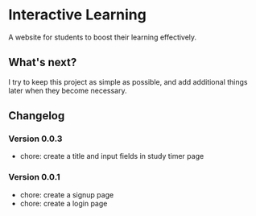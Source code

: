 # Interactive Learning

A website for students to boost their learning effectively.

## What's next?

I try to keep this project as simple as possible, and add additional things later when they become
necessary.

## Changelog

### Version 0.0.3

- chore: create a title and input fields in study timer page

### Version 0.0.1

- chore: create a signup page
- chore: create a login page
